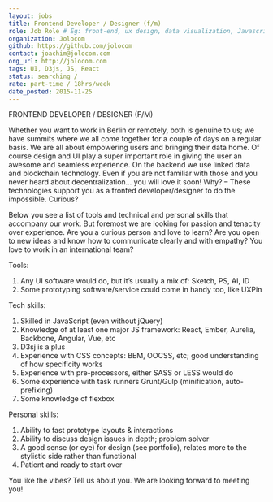 ```yaml
---
layout: jobs
title: Frontend Developer / Designer (f/m)
role: Job Role # Eg: front-end, ux design, data visualization, Javascript, CSS, HTML, D3js, React
organization: Jolocom
github: https://github.com/jolocom
contact: joachim@jolocom.com
org_url: http://jolocom.com
tags: UI, D3js, JS, React
status: searching /
rate: part-time / 18hrs/week
date_posted: 2015-11-25
---
```

FRONTEND DEVELOPER / DESIGNER (F/M)

Whether you want to work in Berlin or remotely, both is genuine to us; we have summits where we all come together for a couple of days on a regular basis.
We are all about empowering users and bringing their data home.
Of course design and UI play a super important role in giving the user an awesome and seamless experience.
On the backend we use linked data and blockchain technology.
Even if you are not familiar with those and you never heard about decentralization… you will love it soon!
Why? – These technologies support you as a fronted developer/designer to do the impossible. Curious?

Below you see a list of tools and technical and personal skills that accompany our work.
But foremost we are looking for passion and tenacity over experience.
Are you a curious person and love to learn?
Are you open to new ideas and know how to communicate clearly and with empathy?
You love to work in an international team?

Tools:
1. Any UI software would do, but it’s usually a mix of: Sketch, PS, AI, ID
2. Some prototyping software/service could come in handy too, like UXPin

Tech skills:
1. Skilled in JavaScript (even without jQuery)
2. Knowledge of at least one major JS framework: React, Ember, Aurelia, Backbone, Angular, Vue, etc
3. D3sj is a plus
4. Experience with CSS concepts: BEM, OOCSS, etc; good understanding of how specificity works
5. Experience with pre-processors, either SASS or LESS would do
6. Some experience with task runners Grunt/Gulp (minification, auto-prefixing)
7. Some knowledge of flexbox

Personal skills:
1. Ability to fast prototype layouts & interactions
2. Ability to discuss design issues in depth; problem solver
3. A good sense (or eye) for design (see portfolio), relates more to the stylistic side rather than functional
4. Patient and ready to start over

You like the vibes? Tell us about you. We are looking forward to meeting you!
